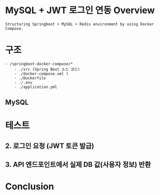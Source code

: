 # MySQL + JWT 로그인 연동 Overview
	Structuring Springboot + MySQL + Redis environment by using Docker Compose.
  
# 구조
	- /springboot-docker-compose/*
		- ./src (Spring Boot 소스 코드)
		- ./docker-compose.xml (
		- ./Dockerfile
		- ./.env
		- ./application.yml
	
## MySQL


# 테스트

	
## 2. 로그인 요청 (JWT 토큰 발급)

			
## 3. API 엔드포인트에서 실제 DB 값(사용자 정보) 반환

# Conclusion
